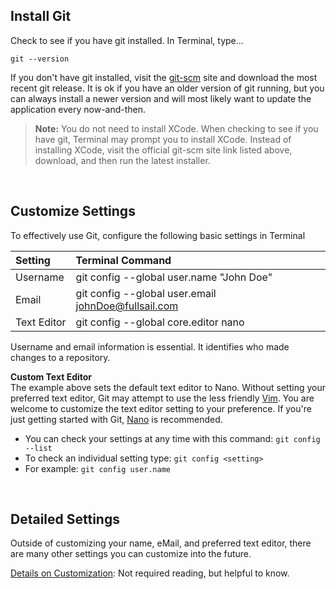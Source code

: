 ## Install Git

Check to see if you have git installed. In Terminal, type...

```
git --version
```

If you don't have git installed, visit the [git-scm](https://git-scm.com/) site and download the most recent git release. It is ok if you have an older version of git running, but you can always install a newer version and will most likely want to update the application every now-and-then.

> **Note:** You do not need to install XCode. When checking to see if you have git, Terminal may prompt you to install XCode. Instead of installing XCode, visit the official git-scm site link listed above, download, and then run the latest installer.

<br>

## Customize Settings

To effectively use Git, configure the following basic settings in Terminal

| Setting     | Terminal Command                                    |
| :---------- | :-------------------------------------------------- |
| Username    | git config --global user.name "John Doe"            |
| Email       | git config --global user.email johnDoe@fullsail.com |
| Text Editor | git config --global core.editor nano                |

Username and email information is essential. It identifies who made changes to a repository.

**Custom Text Editor**  
The example above sets the default text editor to Nano. Without setting your preferred text editor, Git may attempt to use the less friendly [Vim](https://opensource.com/resources/what-vim). You are welcome to customize the text editor setting to your preference. If you're just getting started with Git, [Nano](https://medium.com/linode-cube/emacs-nano-or-vim-choose-your-terminal-based-text-editor-wisely-8f3826c92a68) is recommended.

- You can check your settings at any time with this command: `git config --list`
- To check an individual setting type: `git config <setting>`
- For example: `git config user.name`

<br>
 
## Detailed Settings

Outside of customizing your name, eMail, and preferred text editor, there are many other settings you can customize into the future.

[Details on Customization](2_2a_install_setup_git_details.md): Not required reading, but helpful to know.
